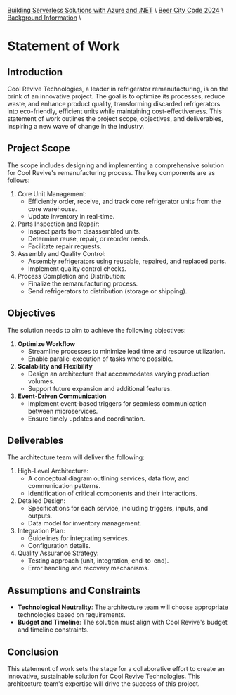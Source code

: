 [Building Serverless Solutions with Azure and .NET](..\..\..\README.md) \ [Beer City Code 2024](..\README.md) \ [Background Information](README.md) \

# Statement of Work

## Introduction

Cool Revive Technologies, a leader in refrigerator remanufacturing, is on the brink of an innovative project. The goal is to optimize its processes, reduce waste, and enhance product quality, transforming discarded refrigerators into eco-friendly, efficient units while maintaining cost-effectiveness. This statement of work outlines the project scope, objectives, and deliverables, inspiring a new wave of change in the industry.

## Project Scope

The scope includes designing and implementing a comprehensive solution for Cool Revive's remanufacturing process. The key components are as follows:

1. Core Unit Management:
   - Efficiently order, receive, and track core refrigerator units from the core warehouse.
   - Update inventory in real-time.
2. Parts Inspection and Repair:
   - Inspect parts from disassembled units.
   - Determine reuse, repair, or reorder needs.
   - Facilitate repair requests.
3. Assembly and Quality Control:
   - Assembly refrigerators using reusable, repaired, and replaced parts.
   - Implement quality control checks.
4. Process Completion and Distribution:
   - Finalize the remanufacturing process.
   - Send refrigerators to distribution (storage or shipping).

## Objectives

The solution needs to aim to achieve the following objectives:

1. **Optimize Workflow**
   - Streamline processes to minimize lead time and resource utilization.
   - Enable parallel execution of tasks where possible.
2. **Scalability and Flexibility**
   - Design an architecture that accommodates varying production volumes.
   - Support future expansion and additional features.
3. **Event-Driven Communication**
   - Implement event-based triggers for seamless communication between microservices.
   - Ensure timely updates and coordination.

## Deliverables

The architecture team will deliver the following:

1. High-Level Architecture:
   - A conceptual diagram outlining services, data flow, and communication patterns.
   - Identification of critical components and their interactions.
2. Detailed Design:
   - Specifications for each service, including triggers, inputs, and outputs.
   - Data model for inventory management.
3. Integration Plan:
   - Guidelines for integrating services.
   - Configuration details.
4. Quality Assurance Strategy:
   - Testing approach (unit, integration, end-to-end).
   - Error handling and recovery mechanisms.

## Assumptions and Constraints

- **Technological Neutrality**: The architecture team will choose appropriate technologies based on requirements.
- **Budget and Timeline**: The solution must align with Cool Revive's budget and timeline constraints.

## Conclusion

This statement of work sets the stage for a collaborative effort to create an innovative, sustainable solution for Cool Revive Technologies. This architecture team's expertise will drive the success of this project.